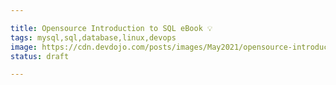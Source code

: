 ```yaml
---

title: Opensource Introduction to SQL eBook 💡
tags: mysql,sql,database,linux,devops
image: https://cdn.devdojo.com/posts/images/May2021/opensource-introduction-to-sql-ebook1.jpg
status: draft

---
```

